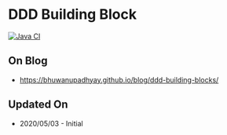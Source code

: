 # DDD Building Block

[![Java CI](https://github.com/BhuwanUpadhyay/17-ddd-building-blocks/workflows/Java%20CI/badge.svg)](https://github.com/BhuwanUpadhyay/17-ddd-building-blocks/actions)

## On Blog
- https://bhuwanupadhyay.github.io/blog/ddd-building-blocks/

## Updated On
- 2020/05/03 - Initial